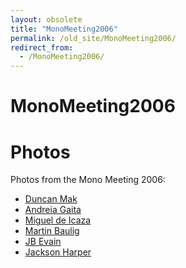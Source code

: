 ```yaml
---
layout: obsolete
title: "MonoMeeting2006"
permalink: /old_site/MonoMeeting2006/
redirect_from:
  - /MonoMeeting2006/
---
```


MonoMeeting2006
===============

Photos
======

Photos from the Mono Meeting 2006:

-   [Duncan Mak](http://flickr.com/photos/duncanmak/sets/72157594347638424/)
-   [Andreia Gaita](http://picasaweb.google.com/shana.ufie/MonoMeeting2006)
-   [Miguel de Icaza](http://picasaweb.google.com/miguel.de.icaza/MonoMeeting2006)
-   [Martin Baulig](http://www.flickr.com/photos/40709035@N00/)
-   [JB Evain](http://www.flickr.com/photos/jbevain/sets/72157594348740457/)
-   [Jackson Harper](http://www.flickr.com/photos/72243400@N00/tags/bostonmonoconf)


